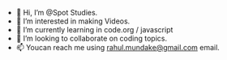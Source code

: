 - 👋 Hi, I’m @Spot Studies.
- 👀 I’m interested in making Videos.
- 🌱 I’m currently learning in code.org / javascript
- 💞️ I’m looking to collaborate on coding topics.
- 📫 Youcan reach me using rahul.mundake@gmail.com email.

<!---
saimundake/saimundake is a ✨ special ✨ repository because its `README.md` (this file) appears on your GitHub profile.
You can click the Preview link to take a look at your changes.
--->
